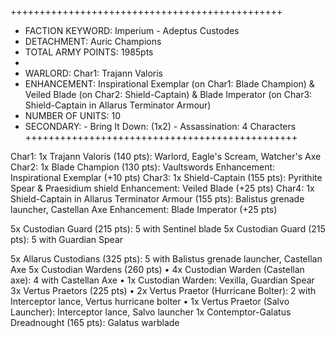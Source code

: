 +++++++++++++++++++++++++++++++++++++++++++++++
+ FACTION KEYWORD: Imperium - Adeptus Custodes
+ DETACHMENT: Auric Champions
+ TOTAL ARMY POINTS: 1985pts
+
+ WARLORD: Char1: Trajann Valoris
+ ENHANCEMENT: Inspirational Exemplar (on Char1: Blade Champion)
& Veiled Blade (on Char2: Shield-Captain)
& Blade Imperator (on Char3: Shield-Captain in Allarus Terminator Armour)
+ NUMBER OF UNITS: 10
+ SECONDARY: - Bring It Down: (1x2) - Assassination: 4 Characters
+++++++++++++++++++++++++++++++++++++++++++++++

Char1: 1x Trajann Valoris (140 pts): Warlord, Eagle's Scream, Watcher's Axe
Char2: 1x Blade Champion (130 pts): Vaultswords
Enhancement: Inspirational Exemplar (+10 pts)
Char3: 1x Shield-Captain (155 pts): Pyrithite Spear & Praesidium shield
Enhancement: Veiled Blade (+25 pts)
Char4: 1x Shield-Captain in Allarus Terminator Armour (155 pts): Balistus grenade launcher, Castellan Axe
Enhancement: Blade Imperator (+25 pts)

5x Custodian Guard (215 pts): 5 with Sentinel blade
5x Custodian Guard (215 pts): 5 with Guardian Spear

5x Allarus Custodians (325 pts): 5 with Balistus grenade launcher, Castellan Axe
5x Custodian Wardens (260 pts)
• 4x Custodian Warden (Castellan axe): 4 with Castellan Axe
• 1x Custodian Warden: Vexilla, Guardian Spear
3x Vertus Praetors (225 pts)
• 2x Vertus Praetor (Hurricane Bolter): 2 with Interceptor lance, Vertus hurricane bolter
• 1x Vertus Praetor (Salvo Launcher): Interceptor lance, Salvo launcher
1x Contemptor-Galatus Dreadnought (165 pts): Galatus warblade